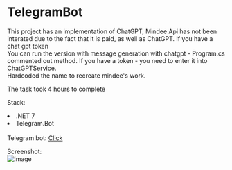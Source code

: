 # TelegramBot

This project has an implementation of ChatGPT, Mindee Api has not been interated due to the fact that it is paid, as well as ChatGPT. If you have a chat gpt token</br> You can run the version with message generation with chatgpt - Program.cs commented out method. If you have a token - you need to enter it into ChatGPTService.</br>
Hardcoded the name to recreate mindee's work.

The task took 4 hours to complete

Stack:
<li>.NET 7</li>
<li>Telegram.Bot</li></br>
Telegram bot: <a href="https://t.me/DiceusTestTaskBot">Click</a>


Screenshot:</br>
![image](https://github.com/kelass/TelegramBot/assets/69418373/45b09d9d-c34f-4977-9b43-ffe22e5a18af)

